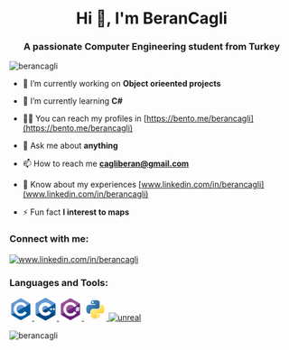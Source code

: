 <h1 align="center">Hi 👋, I'm BeranCagli</h1>
<h3 align="center">A passionate Computer Engineering student from Turkey</h3>

<p align="left"> <img src="https://komarev.com/ghpvc/?username=berancagli&label=Profile%20views&color=0e75b6&style=flat" alt="berancagli" /> </p>

- 🔭 I’m currently working on **Object orieented projects**

- 🌱 I’m currently learning **C#**

- 👨‍💻 You can reach my profiles in [https://bento.me/berancagli](https://bento.me/berancagli)

- 💬 Ask me about **anything**

- 📫 How to reach me **cagliberan@gmail.com**

- 📄 Know about my experiences [www.linkedin.com/in/berancagli](www.linkedin.com/in/berancagli)

- ⚡ Fun fact **I interest to maps**

<h3 align="left">Connect with me:</h3>
<p align="left">
<a href="https://linkedin.com/in/www.linkedin.com/in/berancagli" target="blank"><img align="center" src="https://raw.githubusercontent.com/rahuldkjain/github-profile-readme-generator/master/src/images/icons/Social/linked-in-alt.svg" alt="www.linkedin.com/in/berancagli" height="30" width="40" /></a>
</p>

<h3 align="left">Languages and Tools:</h3>
<p align="left"> <a href="https://www.cprogramming.com/" target="_blank" rel="noreferrer"> <img src="https://raw.githubusercontent.com/devicons/devicon/master/icons/c/c-original.svg" alt="c" width="40" height="40"/> </a> <a href="https://www.w3schools.com/cpp/" target="_blank" rel="noreferrer"> <img src="https://raw.githubusercontent.com/devicons/devicon/master/icons/cplusplus/cplusplus-original.svg" alt="cplusplus" width="40" height="40"/> </a> <a href="https://www.w3schools.com/cs/" target="_blank" rel="noreferrer"> <img src="https://raw.githubusercontent.com/devicons/devicon/master/icons/csharp/csharp-original.svg" alt="csharp" width="40" height="40"/> </a> <a href="https://www.python.org" target="_blank" rel="noreferrer"> <img src="https://raw.githubusercontent.com/devicons/devicon/master/icons/python/python-original.svg" alt="python" width="40" height="40"/> </a> <a href="https://unrealengine.com/" target="_blank" rel="noreferrer"> <img src="https://raw.githubusercontent.com/kenangundogan/fontisto/036b7eca71aab1bef8e6a0518f7329f13ed62f6b/icons/svg/brand/unreal-engine.svg" alt="unreal" width="40" height="40"/> </a> </p>

<p><img align="center" src="https://github-readme-stats.vercel.app/api/top-langs?username=berancagli&show_icons=true&locale=en&layout=compact" alt="berancagli" /></p>
